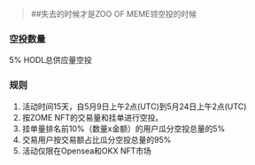 > ##失去的时候才是ZOO OF MEME领空投的时候

### 空投数量

5% HODL总供应量空投

### 规则

1. 活动时间15天，自5月9日上午2点(UTC)到5月24日上午2点(UTC)
2. 按ZOME NFT的交易量和挂单进行空投。
3. 挂单量排名前10%（数量x金额）的用户瓜分空投总量的5%
4. 交易用户按交易额占比瓜分空投总量的95%
5. 活动仅限在Opensea和OKX NFT市场